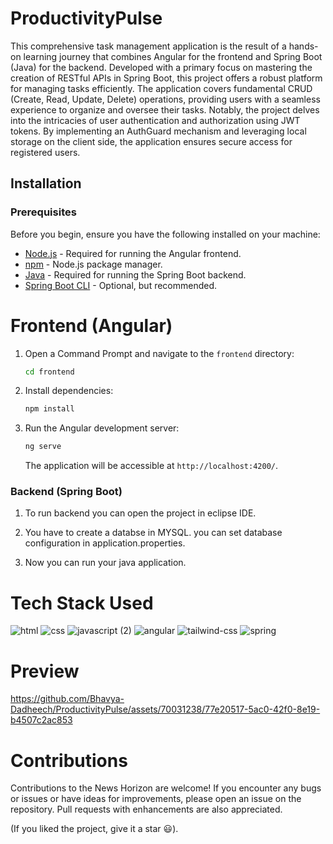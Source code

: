 # ProductivityPulse

This comprehensive task management application is the result of a hands-on learning journey that combines Angular for the frontend and Spring Boot (Java) for the backend. Developed with a primary focus on mastering the creation of RESTful APIs in Spring Boot, this project offers a robust platform for managing tasks efficiently.
The application covers fundamental CRUD (Create, Read, Update, Delete) operations, providing users with a seamless experience to organize and oversee their tasks. Notably, the project delves into the intricacies of user authentication and authorization using JWT tokens. By implementing an AuthGuard mechanism and leveraging local storage on the client side, the application ensures secure access for registered users.

## Installation

### Prerequisites

Before you begin, ensure you have the following installed on your machine:

- [Node.js](https://nodejs.org/) - Required for running the Angular frontend.
- [npm](https://www.npmjs.com/) - Node.js package manager.
- [Java](https://www.oracle.com/java/technologies/javase-downloads.html) - Required for running the Spring Boot backend.
- [Spring Boot CLI](https://docs.spring.io/spring-boot/docs/current/reference/html/getting-started-installing-spring-boot.html) - Optional, but recommended.
 
# Frontend (Angular)

1. Open a Command Prompt and navigate to the `frontend` directory:

    ```bash
    cd frontend
    ```

2. Install dependencies:

    ```bash
    npm install
    ```

3. Run the Angular development server:

    ```bash
    ng serve
    ```

   The application will be accessible at `http://localhost:4200/`.

### Backend (Spring Boot)

1. To run backend you can open the project in eclipse IDE.

2. You have to create a databse in MYSQL. you can set database configuration in application.properties.

3. Now you can run your java application.

# Tech Stack Used

![html](https://github.com/Bhavya-Dadheech/ProductivityPulse/assets/70031238/6721182c-7126-405a-9f85-a5a5eda78554)
![css](https://github.com/Bhavya-Dadheech/ProductivityPulse/assets/70031238/490412c6-4605-477c-af12-7cbe64ce6c81)
![javascript (2)](https://github.com/Bhavya-Dadheech/ProductivityPulse/assets/70031238/a83c72bb-1dd7-4eaf-9202-4eadb584dd51)
![angular](https://github.com/Bhavya-Dadheech/ProductivityPulse/assets/70031238/18654e05-e786-452a-ac0b-5ad877991300)
![tailwind-css](https://github.com/Bhavya-Dadheech/ProductivityPulse/assets/70031238/237abcdf-3e02-440b-bf7d-3267cdd76f5a)
![spring](https://github.com/Bhavya-Dadheech/ProductivityPulse/assets/70031238/64083563-ff94-40a6-9d5d-9f75213f72ba)


# Preview

https://github.com/Bhavya-Dadheech/ProductivityPulse/assets/70031238/77e20517-5ac0-42f0-8e19-b4507c2ac853

# Contributions

Contributions to the News Horizon are welcome! If you encounter any bugs or issues or have ideas for improvements, please open an issue on the repository. Pull requests with enhancements are also appreciated.

(If you liked the project, give it a star 😃).
